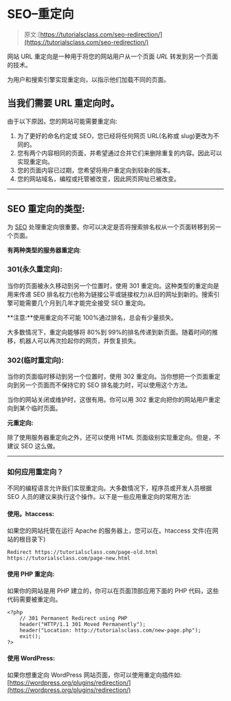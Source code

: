 # SEO–重定向

> 原文:[https://tutorialsclass.com/seo-redirection/](https://tutorialsclass.com/seo-redirection/)

网站 URL 重定向是一种用于将您的网站用户从一个页面 *URL* 转发到另一个页面的技术。

为用户和搜索引擎实现重定向，以指示他们加载不同的页面。

## 当我们需要 URL 重定向时。

由于以下原因，您的网站可能需要重定向:

1.  为了更好的命名约定或 SEO，您已经将任何网页 URL(名称或 slug)更改为不同的。
2.  您有两个内容相同的页面，并希望通过合并它们来删除重复的内容。因此可以实现重定向。
3.  您的页面内容已过期，您希望将用户重定向到较新的版本。
4.  您的网站域名，编程或托管被改变，因此网页网址已被改变。

* * *

## SEO 重定向的类型:

为 [SEO](https://tutorialsclass.com/seo-introduction/) 处理重定向很重要。你可以决定是否将搜索排名权从一个页面转移到另一个页面。

**有两种类型的服务器重定向**:

### 301(永久重定向):

当你的页面被永久移动到另一个位置时，使用 301 重定向。这种类型的重定向是用来传递 SEO 排名权力(也称为链接公平或链接权力)从旧的网址到新的。搜索引擎可能需要几个月到几年才能完全接受 SEO 重定向。

**注意:**使用重定向不可能 100%通过排名，总会有少量损失。

大多数情况下，重定向能够将 80%到 99%的排名传递到新页面。随着时间的推移，机器人可以再次捡起你的网页，并恢复损失。

### 302(临时重定向):

当你的页面临时移动到另一个位置时，使用 302 重定向。当你想把一个页面重定向到另一个页面而不保持它的 SEO 排名能力时，可以使用这个方法。

当你的网站关闭或维护时，这很有用。你可以用 302 重定向把你的网站用户重定向到某个临时页面。

**元重定向:**

除了使用服务器重定向之外，还可以使用 HTML 页面级别实现重定向。但是，不建议 SEO 这么做。

* * *

### 如何应用重定向？

不同的编程语言允许我们实现重定向。大多数情况下，程序员或开发人员根据 SEO 人员的建议来执行这个操作。以下是一些应用重定向的常用方法:

#### 使用。htaccess:

如果您的网站托管在运行 Apache 的服务器上，您可以在。htaccess 文件(在网站的根目录下)

```
Redirect https://tutorialsclass.com/page-old.html https://tutorialsclass.com/page-new.html
```

#### 使用 PHP 重定向:

如果你的网站是用 PHP 建立的，你可以在页面顶部应用下面的 PHP 代码，这些代码需要被重定向。

```
<?php
	// 301 Permanent Redirect using PHP
	header("HTTP/1.1 301 Moved Permanently");
	header("Location: http://tutorialsclass.com/new-page.php");
	exit();
?>
```

#### 使用 WordPress:

如果你想重定向 WordPress 网站页面，你可以使用重定向插件如:[https://wordpress.org/plugins/redirection/](https://wordpress.org/plugins/redirection/)